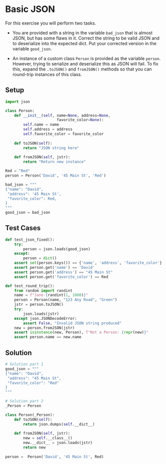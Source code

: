 # Basic JSON

For this exercise you will perform two tasks.  

* You are provided with a string in the variable `bad_json` that is almost JSON, but has some flaws in it.  Correct the string to be valid JSON and to deserialize into the expected dict.  Put your corrected version in the variable `good_json`.

* An instance of a custom class `Person` is provided as the variable `person`.  However, trying to serialize and deserialize this as JSON will fail.  To fix this, expand the `.toJSON()` and `fromJSON()` methods so that you can round-trip instances of this class.

## Setup
```python
import json

class Person:
    def __init__(self, name=None, address=None, 
                       favorite_color=None):
        self.name = name
        self.address = address
        self.favorite_color = favorite_color
        
    def toJSON(self):
        return "JSON string here"
    
    def fromJSON(self, jstr):
        return "Return new instance"

Red = "Red"
person = Person('David', '45 Main St', 'Red')
```

```python
bad_json = """
{"name": "David",
 "address": '45 Main St',
 "favorite_color": Red,
}
"""
good_json = bad_json
```


## Test Cases
```python
def test_json_fixed():
    try:
        person = json.loads(good_json)
    except:
        person = dict()
    assert set(person.keys()) == {'name', 'address', 'favorite_color'}
    assert person.get('name') == 'David'
    assert person.get('address') == "45 Main St"
    assert person.get('favorite_color') == Red
```

```python
def test_round_trip():
    from random import randint
    name = f"Jane-{randint(1, 1000)}"
    person = Person(name, "123 Any Road", "Green")
    jstr = person.toJSON()
    try:
        json.loads(jstr)
    except json.JSONDecodeError:
        assert False, "Invalid JSON string produced"
    new = person.fromJSON(jstr)
    assert isinstance(new, Person), f"Not a Person: {repr(new)}"
    assert person.name == new.name
```

## Solution

```python
# Solution part 1
good_json = """
{"name": "David",
 "address": "45 Main St",
 "favorite_color": "Red"
}
"""
```

```python
# Solution part 2
_Person = Person

class Person(_Person):
    def toJSON(self):
        return json.dumps(self.__dict__)
    
    def fromJSON(self, jstr):
        new = self.__class__()
        new.__dict__ = json.loads(jstr)
        return new
        
person =  Person('David', '45 Main St', Red)        
```
